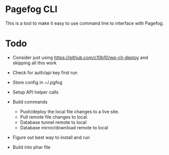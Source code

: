 # Pagefog CLI

This is a tool to make it easy to use command line to interface with Pagefog.

# Todo

* Consider just using https://github.com/c10b10/wp-cli-deploy and skipping all this work

* Check for auth/api key first run
* Store config in ~/.pgfog
* Setup API helper calls
* Build commands
	* Push/deploy the local file changes to a live site.
	* Pull remote file changes to local.
	* Database tunnel remote to local
	* Database mirror/download remote to local
* Figure out best way to install and run
* Build into phar file
